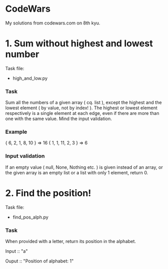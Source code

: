 # CodeWars
My solutions from codewars.com on 8th kyu.

# 1. Sum without highest and lowest number
Task file:
* high_and_low.py

### Task
Sum all the numbers of a given array ( cq. list ), except the highest and the lowest element ( by value, not by index! ).
The highest or lowest element respectively is a single element at each edge, even if there are more than one with the same value.
Mind the input validation.

### Example
{ 6, 2, 1, 8, 10 } => 16
{ 1, 1, 11, 2, 3 } => 6

### Input validation
If an empty value ( null, None, Nothing etc. ) is given instead of an array, or the given array is an empty list or a list with only 1 element, return 0.

# 2. Find the position!
Task file:
* find_pos_alph.py

### Task
When provided with a letter, return its position in the alphabet.

Input :: "a"

Ouput :: "Position of alphabet: 1"